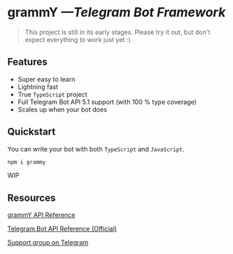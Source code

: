# **grammY** _—Telegram Bot Framework_

> This project is still in its early stages. Please try it out, but don't expect everything to work just yet :)

## Features

- Super easy to learn
- Lightning fast
- True `TypeScript` project
- Full Telegram Bot API 5.1 support (with 100 % type coverage)
- Scales up when your bot does

## Quickstart

You can write your bot with both `TypeScript` and `JavaScript`.

```bash
npm i grammy
```

WIP

## Resources

[grammY API Reference](https://doc.deno.land/https/deno.land/x/grammy@v0.1.0/mod.ts)

[Telegram Bot API Reference (Official)](https://core.telegram.org/bots/api)

[Support group on Telegram](https://t.me/grammyjs)
